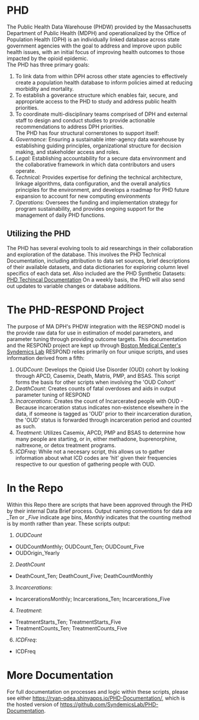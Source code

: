 # PHD
The Public Health Data Warehouse (PHDW) provided by the Massachusetts Department of Public Health (MDPH) and operationalized by the Office of Population Health (OPH) is an individually linked database across state government agencies with the goal to address and improve upon public health issues, with an initial focus of improving health outcomes to those impacted by the opioid epidemic.  
The PHD has three primary goals:  
1. To link data from within DPH across other state agencies to effectively create a population health database to inform policies aimed at reducing morbidity and mortality.
2. To establish a goverance structure which enables fair, secure, and appropriate access to the PHD to study and address public health priorities.
3. To coordinate multi-disciplinary teams comprised of DPH and external staff to design and conduct studies to provide actionable recommendations to address DPH priorities.  
The PHD has four structural cornerstones to support itself:  
1. *Governance:* Ensuring a sustainable inter-agency data warehouse by establishing guiding principles, organizational structure for decision making, and stakeholder access and roles.
2. *Legal:* Establishing accountability for a secure data envinronment and the collaborative framework in which data contributors and users operate.  
3. *Technical:* Provides expertise for defining the technical architecture, linkage algorithms, data configuration, and the overall analytics principles for the environment, and develops a roadmap for PHD future expansion to account for new computing environments
4. *Operations:* Oversees the funding and implementation strategy for program sustainability, and provides ongoing support for the management of daily PHD functions.
## Utilizing the PHD
The PHD has several evolving tools to aid researchings in their collaboration and exploration of the database. This involves the PHD Technical Documentation, including attribution to data set sources, brief descriptions of their available datasets, and data dictionaries for exploring column level specifics of each data set. Also included are the PHD Synthetic Datasets: [PHD Techincal Documentation](https://www.mass.gov/info-details/public-health-data-warehouse-phd-technical-documentation)
On a weekly basis, the PHD will also send out updates to variable changes or database additions.
# The PHD-RESPOND Project
The purpose of MA DPH's PHDW integration with the RESPOND model is the provide raw data for use in estimation of model parameters, and parameter tuning through providing outcome targets. This documentation and the RESPOND project are kept up through [Boston Medical Center's Syndemics Lab](https://www.syndemicslab.org/)
RESPOND relies primarily on four unique scripts, and uses information derived from a fifth:
1. *OUDCount*: Develops the Opioid Use Disorder (OUD) cohort by looking through APCD, Casemix, Death, Matris, PMP, and BSAS. This script forms the basis for other scripts when involving the 'OUD Cohort'
2. *DeathCount*: Creates counts of fatal overdoses and aids in output parameter tuning of RESPOND
3. *Incarcerations*: Creates the count of Incarcerated people with OUD - Because incarceration status indicates non-existence elsewhere in the data, if someone is tagged as 'OUD' prior to their incarceration duration, the 'OUD' status is forwarded through incarceration period and counted as such.
4. *Treatment*: Utilizes Casemix, APCD, PMP and BSAS to determine how many people are starting, or in, either methadone, buprenorphine, naltrexone, or detox treatment programs.
5. *ICDFreq*: While not a necesary script, this allows us to gather information about what ICD codes are 'hit' given their frequencies respective to our question of gathering people with OUD.
# In the Repo
Within this Repo there are scripts that have been approved through the PHD by their internal Data Brief process. Output naming conventions for data are *_Ten* or *_Five* indicate age bins, *Monthly* indicates that the counting method is by month rather than year. These scripts output:
1. *OUDCount*
  - OUDCountMonthly; OUDCount_Ten; OUDCount_Five
  - OUDOrigin_Yearly
2. *DeathCount*
  - DeathCount_Ten; DeathCount_Five; DeathCountMonthly
3. *Incarcerations*:
  - IncarcerationsMonthly; Incarcerations_Ten; Incarcerations_Five
4. *Treatment*:
  - TreatmentStarts_Ten; TreatmentStarts_Five
  - TreatmentCounts_Ten; TreatmentCounts_Five
6. *ICDFreq*:
  - ICDFreq
# More Documentation
For full documentation on processes and logic within these scripts, please see either https://ryan-odea.shinyapps.io/PHD-Documentation/, which is the hosted version of https://github.com/SyndemicsLab/PHD-Documentation. 
